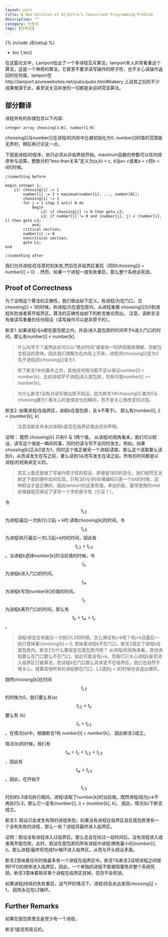 ```yaml
---
layout: post
title: A New Solution of Dijkstra’s Concurrent Programming Problem
description: ""
category: 分布式
tags: [分布式]
---
```

{% include JB/setup %}

* toc
{:toc}

在这篇论文中，Lamport给出了一个多进程互斥算法，lamport本人非常看重这个算法，这是一个神奇的算法，它甚至不要求读写操作的原子性，也不关心读操作返回的任何值，lamport在http://lamport.azurewebsites.net/pubs/pubs.html#bakery 上说其之后的不少成果根源于此，甚至说关羽并发的一切都是来自研究该算法。

## 部分翻译

进程共有的存储包含以下内容:

```
integer array choosing[1:N], number[1:N]
```

choosing[i]与number[i]在进程i的内存中比被初始化为0.
number[i]的值的范围是无界的，稍后再讨论这一点。

下面是进程i的程序。执行必须从非临界段开始。maximum函数的参数可以任何顺序参与运算。整数对的“less than关系”定义为(a,b) < c, d当a< c或者a = c但b < d的时候。

```
//something before

begin integer j;
	L1: choosing[i] := 1
		number[i] := 1 + maximum(number[1], ..., number[N]);
		choosing[i] := 1
		for j = 1 step 1 until N do
			begin
				L2: if choosing[j] != 0 then goto L2;
				L3: if number[j] != 0 and (number[j], j) < (number[i], i) then goto L3;
			end;
		critical section;
		number[i] := 0
		noncritical section;
		goto L1;
end

//something after
```

我们允许进程i在任意时刻失败,然后在非临界区重启（同时choosing[i] = number[i] = 0）. 然而，如果一个进程一直失败重启，那么整个系统会死锁。

## Proof of Correctness

为了证明这个算法的正确性，我们做出如下定义。称进程i为在门口，当 choosing[i] = 1的时候。称进程i为在面包房内，从进程重置 choosing[i]为0到进程失败或者离开临界区。算法的正确性由如下的断言推论而出。
注意，该断言没有做读写重叠的任何假设（读写操作可以是非原子的）。

断言1. 如果进程i与k都在面包房之内，并且i进入面包房的时间早于k进入门口的时间，那么有number[i] < number[k].

> 什么叫早于？虽然此处可以以“绝对时间”或者统一时钟周期来理解，但都包含假设的意味，因此我们理解为在内存上开来，进程i的choosing[i]变为0先于进程j的choosing[j]变为1.

> 除了断言1中的条件之外，其他任何情况都不足以保证number[i] < number[k]。比如进程早于进程j进入面包房，则有可能number[i] >= number[k]。

>为什么断言1没有对读写做出原子假设。因为断言1中choosing[i] 置为0与choosing置为1 都关心的是值变化的瞬间，而不是关心值改变的过程。

断言2. 如果进程i在临界区，进程k在面包房，且 k不等于i。 那么有(number[i], i) < (number[k], k)

>注意该断言并未对进程k是否在临界区做出任何声明。

证明： 既然 choosing[k] 只有0 与 1两个值。 从进程i的视角看来，我们可以假设，读写这个值是一瞬间的事，同时的读与写不会同时发生。例如，如果 choosing[k]正从0变为1，同时这个值正被另一个进程i读取，那么这个读取要么读到0，从而读发生在写之前，要么读到1从而写发生在读之前。所有的时间都是以进程i的视角来定义的。

>其实上面还是做了写操作原子性的假设，即便是1到0的变化，我们依然无法断定下面的硬件如何实现，只有当0与1的存储编码只差一个bit的时候，这种假设才是正确的，因此lamport的这里有错。幸运的是，最常使用的intel处理器规范保证了读写一个字的原子性（引证？）。

令$$t_{L2}$$为进程i最后一次执行L2且j = k时 读取choosing[k]的时间。令$$t_{L3}$$为进程i执行最后一次L3且j=k时的时间，因此有
$$t_{L2} < t_{L3}$$。当进程k选择number[k]的当前值的时候，令$$t_{e}$$为进程k进入门口的时间。$$t_{w}$$为进程k写完number[k]的值的时间。$$t_{c}$$为进程k离开门口的时间。那么有$$t_e < t_w < t_c $$。

>进程i肯定会有最后一次执行L2的时候，怎么保证有j=k呢？有j=k且最后一执行意味着choosing[k] = 0, 意味着进程k不在门口。断言2规定了进程k在面包房内。断言2为什么要规定在面包房内呢？ 从进程i的视角来看，其他进程要么在门口要么不在门口，因此可能没有j=k。而我们只关心进程k是否进入临界区打破算法，若进程k在门口那么其肯定不在临界区，我们也自然不用关心。就算其他所有的进程都在门口，L2遇到j = i的时候也会退出循环。

既然choosing[k]在时间$$t_{L2}$$的时候为0，我们要么有(a) $$t_{L2} < t_e$$ 要么有 (b)$$t_c < t_{L2}$$。在情况(a)中，根据断言1有 number[i] < number[k]， 因此断言2成立。

情况(b)的时候，我们有 $$t_w < t_c < t_{L2} < t_{L3}$$，因此有$$t_w < t_{L3}$$。因此，在开始于$$t_{L3}$$时刻的L3语句执行期间，进程i读取了number[k]的当前值。既然进程i因为j=k不再执行L3，那么它一定有(number[i], i) < (number[k], k)。 因此，情况(b)下断言成立。

断言3. 假设只会发生有限的进程失败。如果没有进程在临界区且在面包房里有一个没有失败的进程，那么一些？进程将最终进入临界区。

证明：假设没有进程进入过临界区。那么总会在经过一段时间后，没有进程进入或者离开面包房。此时，假设在面包房的所有进程中进程i拥有最小的(number[i], i)。那么进程i最终将完成for循环进入临界区。从而与开头假设矛盾。

断言2意味着任何时候最多有一个进程在临界区中。断言1与断言2证明进程之间按照FIFO的顺序进入临界区。因此，一个单独的进程不能被阻塞除非整个系统死锁。断言3意味着除非某个进程在临界区挂掉，否则不会死锁。

如果进程j持续的失败重启，运气坏的情况下，进程i将会永远发现choosing[j] = 1， 因而永远在L2循环。

## Further Remarks

如果在面包房里总是至少有一个进程，


断言1是显而易见的。